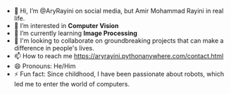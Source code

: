 - 👋 Hi, I’m @AryRayini on social media, but Amir Mohammad Rayini in real life.
- 👀 I’m interested in **Computer Vision**
- 🌱 I’m currently learning **Image Processing**
- 💞️ I'm looking to collaborate on groundbreaking projects that can make a difference in people's lives.
- 📫 How to reach me <a href="https://aryrayini.pythonanywhere.com/contact.html" target="_blank">https://aryrayini.pythonanywhere.com/contact.html</a>
- 😄 Pronouns: He/Him
- ⚡ Fun fact: Since childhood, I have been passionate about robots, which led me to enter the world of computers.

<!---
AryRayini/AryRayini is a ✨ special ✨ repository because its `README.md` (this file) appears on your GitHub profile.
You can click the Preview link to take a look at your changes.
--->
